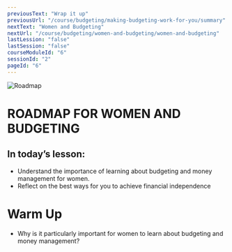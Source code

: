 ```yaml
---
previousText: "Wrap it up"
previousUrl: "/course/budgeting/making-budgeting-work-for-you/summary"
nextText: "Women and Budgeting"
nextUrl: "/course/budgeting/women-and-budgeting/women-and-budgeting"
lastLession: "false"
lastSession: "false"
courseModuleId: "6"
sessionId: "2"
pageId: "6"
---
```



![Roadmap](/assets/img/roadmap.png)
# ROADMAP FOR WOMEN AND BUDGETING
## In today’s lesson: 
- Understand the importance of learning about budgeting and money management for women.
- Reflect on the best ways for you to achieve financial independence


# Warm Up
- Why is it particularly important for women to learn about budgeting and money management?